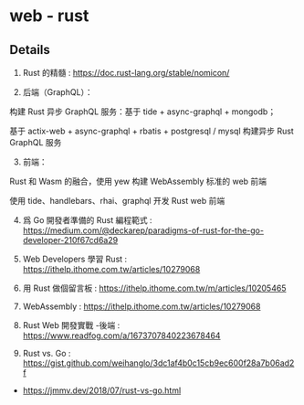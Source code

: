 # web - rust

## Details

1. Rust 的精髓 : https://doc.rust-lang.org/stable/nomicon/

2. 后端（GraphQL）：

构建 Rust 异步 GraphQL 服务：基于 tide + async-graphql + mongodb；

基于 actix-web + async-graphql + rbatis + postgresql / mysql 构建异步 Rust GraphQL 服务


3. 前端：

Rust 和 Wasm 的融合，使用 yew 构建 WebAssembly 标准的 web 前端

使用 tide、handlebars、rhai、graphql 开发 Rust web 前端

4. 爲 Go 開發者準備的 Rust 編程範式 : https://medium.com/@deckarep/paradigms-of-rust-for-the-go-developer-210f67cd6a29

5. Web Developers 學習 Rust : https://ithelp.ithome.com.tw/articles/10279068

6. 用 Rust 做個留言板 : https://ithelp.ithome.com.tw/m/articles/10205465

7. WebAssembly : https://ithelp.ithome.com.tw/articles/10279068

8. Rust Web 開發實戰 -後端 : https://www.readfog.com/a/1673707840223678464

9. Rust vs. Go : https://gist.github.com/weihanglo/3dc1af4b0c15cb9ec600f28a7b06ad2f

- https://jmmv.dev/2018/07/rust-vs-go.html